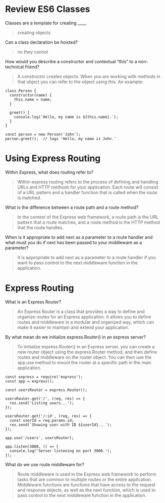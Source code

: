 # Review ES6 Classes

Classes are a template for creating ____.
> creating objects

Can a class declaration be hoisted?
>no they cannot 

How would you describe a constructor and contextual “this” to a non-technical friend?

>A constructor creates objects. When you are working with methods in that object you can refer to the object using this.
An example:
```
class Person {
  constructor(name) {
    this.name = name;
  }

  greet() {
    console.log(`Hello, my name is ${this.name}.`);
  }
}

const person = new Person('John');
person.greet();  // logs 'Hello, my name is John.'
```

# Using Express Routing

Within Express, what does routing refer to?
>Within express routing refers to the process of defining and handling URLs and HTTP methods for your application.
>Each route will consist of a URL pattern and a handler function that is called when the route is matched.

What is the difference between a route path and a route method?
> In the context of the Express web framework, a route path is the URL pattern that a route matches, and a route method is the HTTP method that the route handles.

When is it appropriate to add next as a parameter to a route handler and what must you do if next has been passed to your middleware as a parameter?
> It is appropriate to add next as a parameter to a route handler if you want to pass control to the next middleware function in the application.

# Express Routing 

What is an Express Router?
>An Express Router is a class that provides a way to define and organize routes for an Express application. It allows you to define routes and middleware in a modular and organized way, which can make it easier to maintain and extend your application.

By what mean do we initialize express.Router() in an express server?
> To initialize express.Router() in an Express server, you can create a new router object using the express.Router method, and then define routes and middleware on the router object. You can then use the app.use method to mount the router at a specific path in the main application.

```
const express = require('express');
const app = express();

const usersRouter = express.Router();

usersRouter.get('/', (req, res) => {
  res.send('Listing users...');
});

usersRouter.get('/:id', (req, res) => {
  const userId = req.params.id;
  res.send(`Showing user with ID ${userId}...`);
});

app.use('/users', usersRouter);

app.listen(3000, () => {
  console.log('Server listening on port 3000.');
});

```

What do we use route middleware for?
> Route middleware is used in the Express web framework to perform tasks that are common to multiple routes or the entire application. Middleware functions are functions that have access to the request and response objects, as well as the next function, which is used to pass control to the next middleware function in the application.